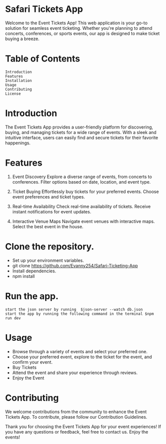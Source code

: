 # Safari Tickets App
Welcome to the Event Tickets App! This web application is your go-to solution for seamless event ticketing. Whether you're planning to attend concerts, conferences, or sports events, our app is designed to make ticket buying a breeze.

# Table of Contents
    Introduction
    Features
    Installation
    Usage
    Contributing
    License
# Introduction
The Event Tickets App provides a user-friendly platform for discovering, buying, and managing tickets for a wide range of events. With a sleek and intuitive interface, users can easily find and secure tickets for their favorite happenings.

# Features

1. Event Discovery
    Explore a diverse range of events, from concerts to conferences.
    Filter options based on date, location, and event type.

2. Ticket Buying 
    Effortlessly buy tickets for your preferred events.
    Choose event preferences and ticket types.

3. Real-time Availability
    Check real-time availability of tickets.
    Receive instant notifications for event updates.

4. Interactive Venue Maps
    Navigate event venues with interactive maps.
    Select the best event in the house.




# Clone the repository.

   - Set up your environment variables.
   - git clone https://github.com/Evanny254/Safari-Ticketing-App
   - Install dependencies.
   - npm install
    

# Run the app.
    start the json server by running  $json-server --watch db.json
    start the app by running the following command in the terminal $npm run dev 

# Usage
   
   - Browse through a variety of events and select your preferred one.
   - Choose your preferred event, explore to the ticket for the event, and confirm your event.
   - Buy Tickets
   - Attend the event and share your experience through reviews.
   - Enjoy the Event


# Contributing
We welcome contributions from the community to enhance the Event Tickets App. To contribute, please follow our Contribution Guidelines.


Thank you for choosing the Event Tickets App for your event experiences! If you have any questions or feedback, feel free to contact us. Enjoy the events!